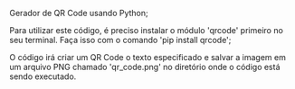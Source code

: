 Gerador de QR Code usando Python;

Para utilizar este código, é preciso instalar o módulo 'qrcode' primeiro no seu terminal. Faça isso com o comando 'pip install qrcode';

O código irá criar um QR Code o texto especificado e salvar a imagem em um arquivo PNG chamado 'qr_code.png' no diretório onde o código está sendo executado.
